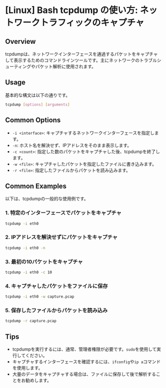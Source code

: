 # [Linux] Bash tcpdump の使い方: ネットワークトラフィックのキャプチャ

## Overview
tcpdumpは、ネットワークインターフェースを通過するパケットをキャプチャして表示するためのコマンドラインツールです。主にネットワークのトラブルシューティングやパケット解析に使用されます。

## Usage
基本的な構文は以下の通りです。

```bash
tcpdump [options] [arguments]
```

## Common Options
- `-i <interface>`: キャプチャするネットワークインターフェースを指定します。
- `-n`: ホスト名を解決せず、IPアドレスをそのまま表示します。
- `-c <count>`: 指定した数のパケットをキャプチャした後、tcpdumpを終了します。
- `-w <file>`: キャプチャしたパケットを指定したファイルに書き込みます。
- `-r <file>`: 指定したファイルからパケットを読み込みます。

## Common Examples
以下は、tcpdumpの一般的な使用例です。

### 1. 特定のインターフェースでパケットをキャプチャ
```bash
tcpdump -i eth0
```

### 2. IPアドレスを解決せずにパケットをキャプチャ
```bash
tcpdump -i eth0 -n
```

### 3. 最初の10パケットをキャプチャ
```bash
tcpdump -i eth0 -c 10
```

### 4. キャプチャしたパケットをファイルに保存
```bash
tcpdump -i eth0 -w capture.pcap
```

### 5. 保存したファイルからパケットを読み込み
```bash
tcpdump -r capture.pcap
```

## Tips
- tcpdumpを実行するには、通常、管理者権限が必要です。`sudo`を使用して実行してください。
- キャプチャするインターフェースを確認するには、`ifconfig`や`ip a`コマンドを使用します。
- 大量のデータをキャプチャする場合は、ファイルに保存して後で解析することをお勧めします。